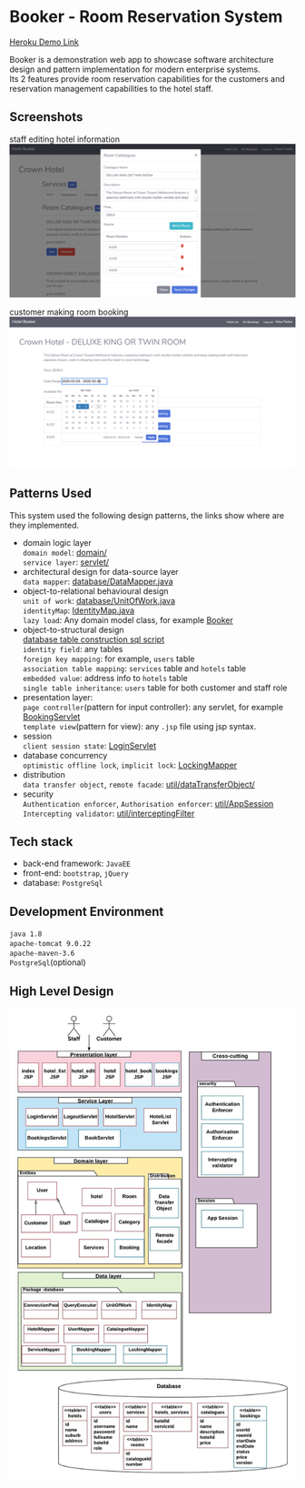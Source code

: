 # Booker - Room Reservation System
[Heroku Demo Link](https://hotel-booker.herokuapp.com/)

Booker is a demonstration web app to showcase software architecture design and pattern implementation for modern enterprise systems.  
Its 2 features provide room reservation capabilities for the customers and reservation management capabilities to the hotel staff.   

## Screenshots
staff editing hotel information
![hotel](./screenshots/edit-hotel.png)  
  
customer making room booking
![booking](./screenshots/booking.png)

## Patterns Used
This system used the following design patterns, the links show where are they implemented.  
* domain logic layer  
`domain model`: [domain/](https://github.com/mchozhang/RoomBookingSystem/tree/master/src/main/java/com/booker/domain)  
`service layer`: [servlet/](https://github.com/mchozhang/RoomBookingSystem/tree/master/src/main/java/com/booker/servlet)  
* architectural design for data-source layer  
`data mapper`: [database/DataMapper.java](https://github.com/mchozhang/RoomBookingSystem/blob/master/src/main/java/com/booker/database/DataMapper.java)  
* object-to-relational behavioural design  
`unit of work`: [database/UnitOfWork.java](https://github.com/mchozhang/RoomBookingSystem/blob/master/src/main/java/com/booker/database/UnitOfWork.java)  
`identityMap`: [IdentityMap.java](https://github.com/mchozhang/RoomBookingSystem/blob/master/src/main/java/com/booker/database/IdentityMap.java)  
`lazy load`: Any domain model class, for example [Booker](https://github.com/mchozhang/RoomBookingSystem/tree/master/src/main/java/com/booker/domain/Booker.java)  
* object-to-structural design  
[database table construction sql script](https://github.com/mchozhang/RoomBookingSystem/blob/master/database_setup.sql)  
`identity field`: any tables  
`foreign key mapping`: for example, `users` table   
`association table mapping`: `services` table and `hotels` table  
`embedded value`: address info to `hotels` table  
`single table inheritance`: `users` table for both customer and staff role  
* presentation layer:  
`page controller`(pattern for input controller): any servlet, for example [BookingServlet](https://github.com/mchozhang/RoomBookingSystem/blob/master/src/main/java/com/booker/servlet/BookServlet.java)  
`template view`(pattern for view): any `.jsp` file using jsp syntax.  
* session  
`client session state`: [LoginServlet](https://github.com/mchozhang/RoomBookingSystem/blob/master/src/main/java/com/booker/servlet/LoginServlet.java)  
* database concurrency  
`optimistic offline lock`, `implicit lock`: [LockingMapper](https://github.com/mchozhang/RoomBookingSystem/blob/master/src/main/java/com/booker/database/LockingMapper.java)  
* distribution  
`data transfer object`, `remote facade`: [util/dataTransferObject/](https://github.com/mchozhang/RoomBookingSystem/tree/master/src/main/java/com/booker/util/dataTransferObject)  
* security  
`Authentication enforcer`, `Authorisation enforcer`: [util/AppSession](https://github.com/mchozhang/RoomBookingSystem/blob/master/src/main/java/com/booker/util/session/AppSession.java)  
`Intercepting validator`: [util/interceptingFilter](https://github.com/mchozhang/RoomBookingSystem/tree/master/src/main/java/com/booker/util/interceptingFilter)  

## Tech stack
* back-end framework: `JavaEE`
* front-end: `bootstrap`, `jQuery`
* database: `PostgreSql`

## Development Environment
 `java 1.8`  
 `apache-tomcat 9.0.22`  
 `apache-maven-3.6`  
 `PostgreSql`(optional)  

## High Level Design
![HLD](./diagrams/high-level-design.jpeg)
